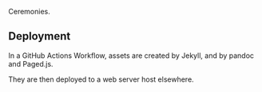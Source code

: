 Ceremonies.

## Deployment

In a GitHub Actions Workflow, assets are created by Jekyll, and by pandoc and Paged.js.

They are then deployed to a web server host elsewhere.
